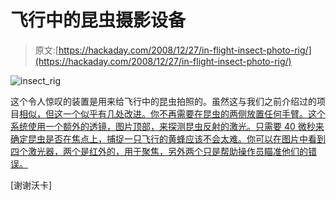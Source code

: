 # 飞行中的昆虫摄影设备

> 原文:[https://hackaday.com/2008/12/27/in-flight-insect-photo-rig/](https://hackaday.com/2008/12/27/in-flight-insect-photo-rig/)

![insect_rig](../Images/30513a715f8fb6f75af2147e079650d0.png "insect_rig")

这个令人惊叹的装置是用来给飞行中的昆虫拍照的。虽然这与我们之前介绍过的项目[相似，但这一个似乎有几处改进。你不再需要在昆虫的两侧放置任何手臂。这个系统使用一个额外的透镜，图片顶部，来探测昆虫反射的激光。只需要 40 微秒来确定昆虫是否在焦点上，捕捉一只飞行的黄蜂应该不会太难。你可以在图片中看到四个激光器，两个是红外的，用于聚焦，另外两个只是帮助操作员瞄准他们的错误。](http://hackaday.com/2008/06/16/laser-insect-photography-rig/)

[谢谢沃卡]